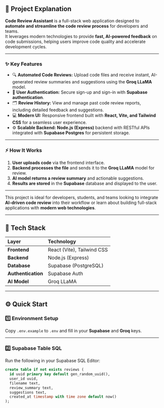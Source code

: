 ## 📘 Project Explanation

**Code Review Assistant** is a full-stack web application designed to **automate and streamline the code review process** for developers and teams.  
It leverages modern technologies to provide **fast, AI-powered feedback** on code submissions, helping users improve code quality and accelerate development cycles.

---

### ✨ Key Features

- 🔍 **Automated Code Reviews:** Upload code files and receive instant, AI-generated review summaries and suggestions using the **Groq LLaMA** model.  
- 🔐 **User Authentication:** Secure sign-up and sign-in with **Supabase authentication**.  
- 🗂️ **Review History:** View and manage past code review reports, including detailed feedback and suggestions.  
- 💻 **Modern UI:** Responsive frontend built with **React, Vite, and Tailwind CSS** for a seamless user experience.  
- ⚙️ **Scalable Backend:** **Node.js (Express)** backend with RESTful APIs integrated with **Supabase Postgres** for persistent storage.  

---

### ⚡ How It Works

1. **User uploads code** via the frontend interface.  
2. **Backend processes the file** and sends it to the **Groq LLaMA** model for review.  
3. **AI model returns a review summary** and actionable suggestions.  
4. **Results are stored** in the **Supabase** database and displayed to the user.

---

This project is ideal for developers, students, and teams looking to integrate **AI-driven code review** into their workflow or learn about building full-stack applications with **modern web technologies**.

---

## 🧩 Tech Stack

| Layer | Technology |
|:------|:------------|
| **Frontend** | React (Vite), Tailwind CSS |
| **Backend** | Node.js (Express) |
| **Database** | Supabase (PostgreSQL) |
| **Authentication** | Supabase Auth |
| **AI Model** | Groq LLaMA |

---

## ⚙️ Quick Start

### 1️⃣ Environment Setup

Copy `.env.example` to `.env` and fill in your **Supabase** and **Groq** keys.

---

### 2️⃣ Supabase Table SQL

Run the following in your Supabase SQL Editor:

```sql
create table if not exists reviews (
  id uuid primary key default gen_random_uuid(),
  user_id uuid,
  filename text,
  review_summary text,
  suggestions text,
  created_at timestamp with time zone default now()
);
